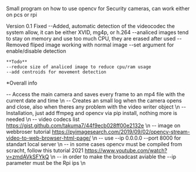 
Small program on how to use opencv for Security cameras, can work either on pcs or rpi

Version 0.1
    Fixed
    --Added, automatic detection of the videocodec the system allow, it can be either XVID, mg4p, or h.264
    --analiced images tend to stay on memory and use too much CPU, they are erased after used
    --Removed fliped image working with normal image
    --set argument for enable/disable detection

    **Todo**
    --reduce size of analiced image to reduce cpu/ram usage
    --add centroids for movement detection


*Overall info

-- Access the main camera and saves every frame to an mp4 file with the current date and time \n
-- Creates an small log when the camera opens and close, also when theres any problem with the video writer object \n
-- Installation, just add ffmpeg and opencv via pip install, nothing more is needed \n
-- video codecs list https://gist.github.com/takuma7/44f9ecb028ff00e2132e \n
-- image on webbroser tutorial  https://pyimagesearch.com/2019/09/02/opencv-stream-video-to-web-browser-html-page/ \n
-- use --ip 0.0.0.0 --port 8000 for standart local server \n
-- in some cases opencv must be compiled from scracht, follow this tutorial 2021 https://www.youtube.com/watch?v=zmdAVkSFYkQ \n
-- in order to make the broadcast aviable the --ip parameter must be the Rpi ips \n